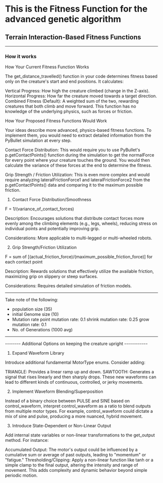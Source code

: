 # This is the Fitness Function for the advanced genetic algorithm

## Terrain Interaction-Based Fitness Functions 

------------------------------------------------------------------------
### How it works

How Your Current Fitness Function Works

The get_distance_travelled() function in your code determines fitness based only on the creature's start and end positions. It calculates:

Vertical Progress: How high the creature climbed (change in the Z-axis).
Horizontal Progress: How far the creature moved towards a target direction.
Combined Fitness (Default): A weighted sum of the two, rewarding creatures that both climb and move forward.
This function has no knowledge of the underlying physics, such as forces or friction.

How Your Proposed Fitness Functions Would Work

Your ideas describe more advanced, physics-based fitness functions. To implement them, you would need to extract detailed information from the PyBullet simulation at every step.

Contact Force Distribution: This would require you to use PyBullet's p.getContactPoints() function during the simulation to get the normalForce for every point where your creature touches the ground. You would then calculate the variance of these forces at the end to determine the fitness.

Grip Strength / Friction Utilization: This is even more complex and would require analyzing lateralFrictionForce1 and lateralFrictionForce2 from the p.getContactPoints() data and comparing it to the maximum possible friction.


1) Contact Force Distribution/Smoothness 

F = 1/(variance_of_contact_forces) 

Description: Encourages solutions that distribute contact forces more evenly among the climbing elements (e.g., legs, wheels), reducing stress on individual points and potentially improving grip.

Considerations: More applicable to multi-legged or multi-wheeled robots.

2) Grip Strength/Friction Utilization

F = sum of [(actual_friction_force)/(maximum_possible_friction_force)] for each contact point

Description: Rewards solutions that effectively utilize the available friction, maximizing grip on slippery or steep surfaces.

Considerations: Requires detailed simulation of friction models.

------------------------------------------------------------------------
<!-- Settings -->
Take note of the following:
- population size (35)
- initial Genome size (10)
- Mutation rate 
    point mutation rate: 0.1
    shrink mutation rate: 0.25
    grow mutation rate: 0.1
- No. of Generations (1000 avg)
------------------------------------------------------------------------
<!-- Result -->



-------- Additional Options on keeping the creature upright ------------

1. Expand Waveform Library

Introduce additional fundamental MotorType enums. Consider adding:

TRIANGLE: Provides a linear ramp up and down.
SAWTOOTH: Generates a signal that rises linearly and then sharply drops. These new waveforms can lead to different kinds of continuous, controlled, or jerky movements.

2. Implement Waveform Blending/Superposition

Instead of a binary choice between PULSE and SINE based on control_waveform, interpret control_waveform as a ratio to blend outputs from multiple motor types. For example, control_waveform could dictate a mix of sine and pulse, producing a more nuanced, hybrid movement.

3. Introduce State-Dependent or Non-Linear Output

Add internal state variables or non-linear transformations to the get_output method. For instance:

Accumulated Output: The motor's output could be influenced by a cumulative sum or average of past outputs, leading to "momentum" or "fatigue."
Thresholding/Clipping: Apply a non-linear function like tanh or a simple clamp to the final output, altering the intensity and range of movement. This adds complexity and dynamic behavior beyond simple periodic motion.